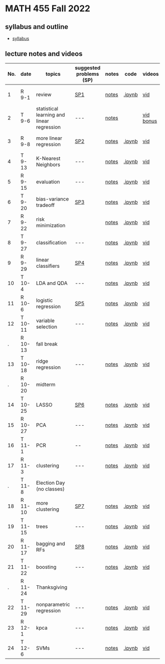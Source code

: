 # MATH 455 Fall 2022

## syllabus and outline

- [syllabus](docs/syllabus.md)

## lecture notes and videos

No. | date | topics | suggested problems (SP) | notes | code | videos | quiz problem (QP) | 
--- | --- | --- | --- | --- | --- | --- | --- | 
1|R 9-1 | review | [SP1](sp/SP1_questions.pdf) | [notes](lns/lec1.pdf)| [.ipynb](https://drive.google.com/file/d/1oZU5LX3sVJ9KnPLx1m9x1Nqwb0pM8r3K/view?usp=sharing) | [vid](https://youtu.be/hMJt1JczF4c)| [QP 1](qp/qp1.pdf) due Sept 8 | 
2|T 9-6 | statistical learning and linear regression | --- | [notes](lns/lec2.pdf)| | [vid](https://youtu.be/80MIZbpCxAA) [bonus](https://youtu.be/e2PJqfx134g)|  | 
3|R 9-8 | more linear regression | [SP2](sp/SP2_questions.pdf)| [notes](lns/lec3.pdf)| [.ipynb](code/lab2_regression.ipynb) | [vid](https://youtu.be/eUodj45Yu64) | [QP 2](qp/qp2.pdf) due Sept 15 | 
4|T 9-13 | K-Nearest Neighbors | --- | [notes](lns/lec4.pdf)|  [.ipynb](code/lab3_knn.ipynb) | [vid](https://youtu.be/Had_sFlVbhg) | --- | 
5|R 9-15 | evaluation | --- | [notes](lns/lec5.pdf) | [.ipynb](code/lab3_knn.ipynb) | [vid](https://youtu.be/fwBXj_70S00) | [QP 3](qp/qp3.pdf) due Sept 22 | 
6|T 9-20 | bias-variance tradeoff | [SP3](sp/SP3_questions.pdf) | [notes](lns/lec6.pdf) | [.ipynb](code/lec6.ipynb) | [vid]() | --- |
7|R 9-22 | risk minimization | | [notes](lns/lec7.pdf)|  [.ipynb](code/lec7.ipynb)  | [vid]()|[QP 4](qp/qp4.pdf) due Sept 29 | 
8|T 9-27 | classification |  --- | [notes](lns/lec8.pdf)| [.ipynb](code/lec8.ipynb) | [vid]()| --- |
9|R 9-29 | linear classifiers | [SP4](sp/SP4_questions.pdf)| [notes](lns/lec9.pdf)| [.ipynb](code/lec9.ipynb) | [vid]()| [QP 5](qp/qp5.pdf) due Oct 6 | 
10 |T 10-4 | LDA and QDA | --- | [notes](lns/lec10.pdf)| [.ipynb](code/lec10.ipynb) | [vid]()| --- | 
11|R 10-6 | logistic regression | [SP5](sp/SP5_questions.pdf) | [notes](lns/lec11.pdf)| [.ipynb](code/lec11.ipynb) | [vid]() | [QP 6](qp/qp6.pdf) due Oct 17 | 
12|T 10-11 | variable selection | --- | [notes](lns/lec12.pdf)| [.ipynb](code/lec12.ipynb)  | [vid]()| --- | 
. |R 10-13 | fall break | 
13 | T 10-18 | ridge regression | --- | [notes](lns/lec13.pdf)| [.ipynb](code/lec13.ipynb)| [vid]()| --- | 
.| R 10-20 | midterm | 
14|T 10-25 | LASSO | [SP6](sp/SP6_questions.pdf) | [notes](lns/lec14.pdf)| [.ipynb](code/lec14.ipynb) | [vid]() | [QP7](qp/qp7.pdf) due Nov 1 | 
15|R 10-27 | PCA | --- | [notes](lns/lec15.pdf)| [.ipynb](code/lec15.ipynb)  | [vid]()| ---  | 
16|T 11-1 | PCR | -- | [notes](lns/lec16.pdf) | [.ipynb](code/lec16.ipynb) | [vid]()| [QP8](qp/qp8.pdf) due Nov 10 | 
17 |R 11-3 | clustering | --- | [notes](lns/lec17.pdf) | [.ipynb](code/lec17.ipynb)  | [vid]() |---|
. | T 11-8 | Election Day (no classes) | 
18|R 11-10 | more clustering | [SP7](sp/SP7_questions.pdf) | [notes](lns/lec18.pdf)| [.ipynb](code/lec18.ipynb)  | [vid]()| [QP9](qp/qp9.pdf) due Nov 17 | 
19|T 11-15 | trees | --- | [notes](lns/lec19.pdf)| [.ipynb](code/lec19.ipynb) | [vid]()|  --- | 
20|R 11-17 | bagging and RFs | [SP8](sp/SP8_questions.pdf) | [notes](lns/lec20.pdf)| [.ipynb](code/lec20.ipynb) | [vid]() | [QP10](qp/qp10.pdf) due Nov 29 | 
21|T 11-22 | boosting | --- | [notes](lns/lec21.pdf)| [.ipynb](code/lec21.ipynb) | [vid]() | ---  | 
. | R 11-24 | Thanksgiving | 
22|T 11-29 | nonparametric regression | --- | [notes](lns/lec21.pdf)| [.ipynb](code/lec22.ipynb)  | [vid]() | --- | 
23|R 12-1 | kpca | --- |[notes](lns/lec22.pdf)| [.ipynb](code/lec23.ipynb) | [vid]() | --- | 
24|T 12-6 | SVMs | --- | [notes](lns/lec23.pdf)|[.ipynb](code/lec24.ipynb) |  [vid]() | --- | 



